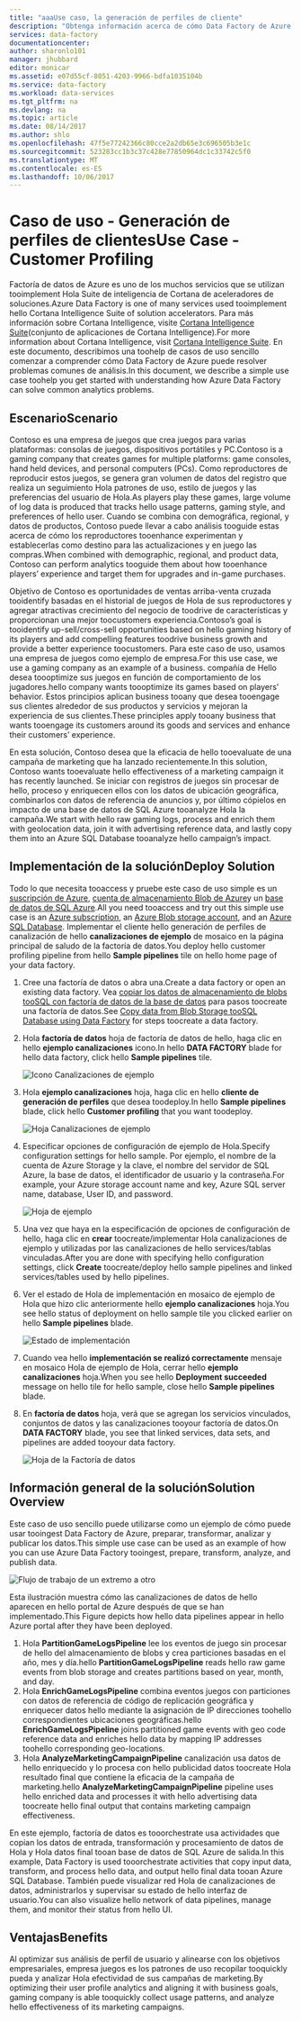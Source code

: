 ```yaml
---
title: "aaaUse caso, la generación de perfiles de cliente"
description: "Obtenga información acerca de cómo Data Factory de Azure es clientes de juegos de tooprofile de flujo de trabajo (canalización) de toocreate usa una orientadas a datos."
services: data-factory
documentationcenter: 
author: sharonlo101
manager: jhubbard
editor: monicar
ms.assetid: e07d55cf-8051-4203-9966-bdfa1035104b
ms.service: data-factory
ms.workload: data-services
ms.tgt_pltfrm: na
ms.devlang: na
ms.topic: article
ms.date: 08/14/2017
ms.author: shlo
ms.openlocfilehash: 47f5e77242366c80cce2a2db65e3c696505b3e1c
ms.sourcegitcommit: 523283cc1b3c37c428e77850964dc1c33742c5f0
ms.translationtype: MT
ms.contentlocale: es-ES
ms.lasthandoff: 10/06/2017
---
```

# <a name="use-case---customer-profiling"></a><span data-ttu-id="b772d-103">Caso de uso - Generación de perfiles de clientes</span><span class="sxs-lookup"><span data-stu-id="b772d-103">Use Case - Customer Profiling</span></span>
<span data-ttu-id="b772d-104">Factoría de datos de Azure es uno de los muchos servicios que se utilizan tooimplement Hola Suite de inteligencia de Cortana de aceleradores de soluciones.</span><span class="sxs-lookup"><span data-stu-id="b772d-104">Azure Data Factory is one of many services used tooimplement hello Cortana Intelligence Suite of solution accelerators.</span></span>  <span data-ttu-id="b772d-105">Para más información sobre Cortana Intelligence, visite [Cortana Intelligence Suite](http://www.microsoft.com/cortanaanalytics)(conjunto de aplicaciones de Cortana Intelligence).</span><span class="sxs-lookup"><span data-stu-id="b772d-105">For more information about Cortana Intelligence, visit [Cortana Intelligence Suite](http://www.microsoft.com/cortanaanalytics).</span></span> <span data-ttu-id="b772d-106">En este documento, describimos una toohelp de casos de uso sencillo comenzar a comprender cómo Data Factory de Azure puede resolver problemas comunes de análisis.</span><span class="sxs-lookup"><span data-stu-id="b772d-106">In this document, we describe a simple use case toohelp you get started with understanding how Azure Data Factory can solve common analytics problems.</span></span>

## <a name="scenario"></a><span data-ttu-id="b772d-107">Escenario</span><span class="sxs-lookup"><span data-stu-id="b772d-107">Scenario</span></span>
<span data-ttu-id="b772d-108">Contoso es una empresa de juegos que crea juegos para varias plataformas: consolas de juegos, dispositivos portátiles y PC.</span><span class="sxs-lookup"><span data-stu-id="b772d-108">Contoso is a gaming company that creates games for multiple platforms: game consoles, hand held devices, and personal computers (PCs).</span></span> <span data-ttu-id="b772d-109">Como reproductores de reproducir estos juegos, se genera gran volumen de datos del registro que realiza un seguimiento Hola patrones de uso, estilo de juegos y las preferencias del usuario de Hola.</span><span class="sxs-lookup"><span data-stu-id="b772d-109">As players play these games, large volume of log data is produced that tracks hello usage patterns, gaming style, and preferences of hello user.</span></span>  <span data-ttu-id="b772d-110">Cuando se combina con demográfica, regional, y datos de productos, Contoso puede llevar a cabo análisis tooguide estas acerca de cómo los reproductores tooenhance experimentan y establecerlas como destino para las actualizaciones y en juego las compras.</span><span class="sxs-lookup"><span data-stu-id="b772d-110">When combined with demographic, regional, and product data, Contoso can perform analytics tooguide them about how tooenhance players’ experience and target them for upgrades and in-game purchases.</span></span> 

<span data-ttu-id="b772d-111">Objetivo de Contoso es oportunidades de ventas arriba-venta cruzada tooidentify basadas en el historial de juegos de Hola de sus reproductores y agregar atractivas crecimiento del negocio de toodrive de características y proporcionan una mejor toocustomers experiencia.</span><span class="sxs-lookup"><span data-stu-id="b772d-111">Contoso’s goal is tooidentify up-sell/cross-sell opportunities based on hello gaming history of its players and add compelling features toodrive business growth and provide a better experience toocustomers.</span></span> <span data-ttu-id="b772d-112">Para este caso de uso, usamos una empresa de juegos como ejemplo de empresa.</span><span class="sxs-lookup"><span data-stu-id="b772d-112">For this use case, we use a gaming company as an example of a business.</span></span> <span data-ttu-id="b772d-113">compañía de Hello desea toooptimize sus juegos en función de comportamiento de los jugadores.</span><span class="sxs-lookup"><span data-stu-id="b772d-113">hello company wants toooptimize its games based on players’ behavior.</span></span> <span data-ttu-id="b772d-114">Estos principios aplican business tooany que desea tooengage sus clientes alrededor de sus productos y servicios y mejoran la experiencia de sus clientes.</span><span class="sxs-lookup"><span data-stu-id="b772d-114">These principles apply tooany business that wants tooengage its customers around its goods and services and enhance their customers’ experience.</span></span>

<span data-ttu-id="b772d-115">En esta solución, Contoso desea que la eficacia de hello tooevaluate de una campaña de marketing que ha lanzado recientemente.</span><span class="sxs-lookup"><span data-stu-id="b772d-115">In this solution, Contoso wants tooevaluate hello effectiveness of a marketing campaign it has recently launched.</span></span> <span data-ttu-id="b772d-116">Se iniciar con registros de juegos sin procesar de hello, proceso y enriquecen ellos con los datos de ubicación geográfica, combinarlos con datos de referencia de anuncios y, por último cópielos en impacto de una base de datos de SQL Azure tooanalyze Hola la campaña.</span><span class="sxs-lookup"><span data-stu-id="b772d-116">We start with hello raw gaming logs, process and enrich them with geolocation data, join it with advertising reference data, and lastly copy them into an Azure SQL Database tooanalyze hello campaign’s impact.</span></span>

## <a name="deploy-solution"></a><span data-ttu-id="b772d-117">Implementación de la solución</span><span class="sxs-lookup"><span data-stu-id="b772d-117">Deploy Solution</span></span>
<span data-ttu-id="b772d-118">Todo lo que necesita tooaccess y pruebe este caso de uso simple es un [suscripción de Azure](https://azure.microsoft.com/pricing/free-trial/), [cuenta de almacenamiento Blob de Azure](../storage/common/storage-create-storage-account.md#create-a-storage-account)y un [base de datos de SQL Azure](../sql-database/sql-database-get-started.md).</span><span class="sxs-lookup"><span data-stu-id="b772d-118">All you need tooaccess and try out this simple use case is an [Azure subscription](https://azure.microsoft.com/pricing/free-trial/), an [Azure Blob storage account](../storage/common/storage-create-storage-account.md#create-a-storage-account), and an [Azure SQL Database](../sql-database/sql-database-get-started.md).</span></span> <span data-ttu-id="b772d-119">Implementar el cliente hello generación de perfiles de canalización de hello **canalizaciones de ejemplo** de mosaico en la página principal de saludo de la factoría de datos.</span><span class="sxs-lookup"><span data-stu-id="b772d-119">You deploy hello customer profiling pipeline from hello **Sample pipelines** tile on hello home page of your data factory.</span></span>

1. <span data-ttu-id="b772d-120">Cree una factoría de datos o abra una.</span><span class="sxs-lookup"><span data-stu-id="b772d-120">Create a data factory or open an existing data factory.</span></span> <span data-ttu-id="b772d-121">Vea [copiar los datos de almacenamiento de blobs tooSQL con factoría de datos de la base de datos](data-factory-copy-data-from-azure-blob-storage-to-sql-database.md) para pasos toocreate una factoría de datos.</span><span class="sxs-lookup"><span data-stu-id="b772d-121">See [Copy data from Blob Storage tooSQL Database using Data Factory](data-factory-copy-data-from-azure-blob-storage-to-sql-database.md) for steps toocreate a data factory.</span></span>
2. <span data-ttu-id="b772d-122">Hola **factoría de datos** hoja de factoría de datos de hello, haga clic en hello **ejemplo canalizaciones** icono.</span><span class="sxs-lookup"><span data-stu-id="b772d-122">In hello **DATA FACTORY** blade for hello data factory, click hello **Sample pipelines** tile.</span></span>

    ![Icono Canalizaciones de ejemplo](./media/data-factory-samples/SamplePipelinesTile.png)
3. <span data-ttu-id="b772d-124">Hola **ejemplo canalizaciones** hoja, haga clic en hello **cliente de generación de perfiles** que desea toodeploy.</span><span class="sxs-lookup"><span data-stu-id="b772d-124">In hello **Sample pipelines** blade, click hello **Customer profiling** that you want toodeploy.</span></span>

    ![Hoja Canalizaciones de ejemplo](./media/data-factory-samples/SampleTile.png)
4. <span data-ttu-id="b772d-126">Especificar opciones de configuración de ejemplo de Hola.</span><span class="sxs-lookup"><span data-stu-id="b772d-126">Specify configuration settings for hello sample.</span></span> <span data-ttu-id="b772d-127">Por ejemplo, el nombre de la cuenta de Azure Storage y la clave, el nombre del servidor de SQL Azure, la base de datos, el identificador de usuario y la contraseña.</span><span class="sxs-lookup"><span data-stu-id="b772d-127">For example, your Azure storage account name and key, Azure SQL server name, database, User ID, and password.</span></span>

    ![Hoja de ejemplo](./media/data-factory-samples/SampleBlade.png)
5. <span data-ttu-id="b772d-129">Una vez que haya en la especificación de opciones de configuración de hello, haga clic en **crear** toocreate/implementar Hola canalizaciones de ejemplo y utilizadas por las canalizaciones de hello services/tablas vinculadas.</span><span class="sxs-lookup"><span data-stu-id="b772d-129">After you are done with specifying hello configuration settings, click **Create** toocreate/deploy hello sample pipelines and linked services/tables used by hello pipelines.</span></span>
6. <span data-ttu-id="b772d-130">Ver el estado de Hola de implementación en mosaico de ejemplo de Hola que hizo clic anteriormente hello **ejemplo canalizaciones** hoja.</span><span class="sxs-lookup"><span data-stu-id="b772d-130">You see hello status of deployment on hello sample tile you clicked earlier on hello **Sample pipelines** blade.</span></span>

    ![Estado de implementación](./media/data-factory-samples/DeploymentStatus.png)
7. <span data-ttu-id="b772d-132">Cuando vea hello **implementación se realizó correctamente** mensaje en mosaico Hola de ejemplo de Hola, cerrar hello **ejemplo canalizaciones** hoja.</span><span class="sxs-lookup"><span data-stu-id="b772d-132">When you see hello **Deployment succeeded** message on hello tile for hello sample, close hello **Sample pipelines** blade.</span></span>  
8. <span data-ttu-id="b772d-133">En **factoría de datos** hoja, verá que se agregan los servicios vinculados, conjuntos de datos y las canalizaciones tooyour factoría de datos.</span><span class="sxs-lookup"><span data-stu-id="b772d-133">On **DATA FACTORY** blade, you see that linked services, data sets, and pipelines are added tooyour data factory.</span></span>  

    ![Hoja de la Factoría de datos](./media/data-factory-samples/DataFactoryBladeAfter.png)

## <a name="solution-overview"></a><span data-ttu-id="b772d-135">Información general de la solución</span><span class="sxs-lookup"><span data-stu-id="b772d-135">Solution Overview</span></span>
<span data-ttu-id="b772d-136">Este caso de uso sencillo puede utilizarse como un ejemplo de cómo puede usar tooingest Data Factory de Azure, preparar, transformar, analizar y publicar los datos.</span><span class="sxs-lookup"><span data-stu-id="b772d-136">This simple use case can be used as an example of how you can use Azure Data Factory tooingest, prepare, transform, analyze, and publish data.</span></span>

![Flujo de trabajo de un extremo a otro](./media/data-factory-customer-profiling-usecase/EndToEndWorkflow.png)

<span data-ttu-id="b772d-138">Esta ilustración muestra cómo las canalizaciones de datos de hello aparecen en hello portal de Azure después de que se han implementado.</span><span class="sxs-lookup"><span data-stu-id="b772d-138">This Figure depicts how hello data pipelines appear in hello Azure portal after they have been deployed.</span></span>

1. <span data-ttu-id="b772d-139">Hola **PartitionGameLogsPipeline** lee los eventos de juego sin procesar de hello del almacenamiento de blobs y crea particiones basadas en el año, mes y día.</span><span class="sxs-lookup"><span data-stu-id="b772d-139">hello **PartitionGameLogsPipeline** reads hello raw game events from blob storage and creates partitions based on year, month, and day.</span></span>
2. <span data-ttu-id="b772d-140">Hola **EnrichGameLogsPipeline** combina eventos juegos con particiones con datos de referencia de código de replicación geográfica y enriquecer datos hello mediante la asignación de IP direcciones toohello correspondientes ubicaciones geográficas.</span><span class="sxs-lookup"><span data-stu-id="b772d-140">hello **EnrichGameLogsPipeline** joins partitioned game events with geo code reference data and enriches hello data by mapping IP addresses toohello corresponding geo-locations.</span></span>
3. <span data-ttu-id="b772d-141">Hola **AnalyzeMarketingCampaignPipeline** canalización usa datos de hello enriquecido y lo procesa con hello publicidad datos toocreate Hola resultado final que contiene la eficacia de la campaña de marketing.</span><span class="sxs-lookup"><span data-stu-id="b772d-141">hello **AnalyzeMarketingCampaignPipeline** pipeline uses hello enriched data and processes it with hello advertising data toocreate hello final output that contains marketing campaign effectiveness.</span></span>

<span data-ttu-id="b772d-142">En este ejemplo, factoría de datos es tooorchestrate usa actividades que copian los datos de entrada, transformación y procesamiento de datos de Hola y Hola datos final tooan base de datos de SQL Azure de salida.</span><span class="sxs-lookup"><span data-stu-id="b772d-142">In this example, Data Factory is used tooorchestrate activities that copy input data, transform, and process hello data, and output hello final data tooan Azure SQL Database.</span></span>  <span data-ttu-id="b772d-143">También puede visualizar red Hola de canalizaciones de datos, administrarlos y supervisar su estado de hello interfaz de usuario.</span><span class="sxs-lookup"><span data-stu-id="b772d-143">You can also visualize hello network of data pipelines, manage them, and monitor their status from hello UI.</span></span>

## <a name="benefits"></a><span data-ttu-id="b772d-144">Ventajas</span><span class="sxs-lookup"><span data-stu-id="b772d-144">Benefits</span></span>
<span data-ttu-id="b772d-145">Al optimizar sus análisis de perfil de usuario y alinearse con los objetivos empresariales, empresa juegos es los patrones de uso recopilar tooquickly pueda y analizar Hola efectividad de sus campañas de marketing.</span><span class="sxs-lookup"><span data-stu-id="b772d-145">By optimizing their user profile analytics and aligning it with business goals, gaming company is able tooquickly collect usage patterns, and analyze hello effectiveness of its marketing campaigns.</span></span>

